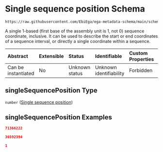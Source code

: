 # Single sequence position Schema

```txt
https://raw.githubusercontent.com/EbiEga/ega-metadata-schema/main/schemas/EGA.common-definitions.json#/definitions/singleSequencePosition
```

A single 1-based (first base of the assembly unit is 1, not 0) sequence coordinate, inclusive. It can be used to describe the start or end coordinates of a sequence interval, or directly a single coordinate within a sequence.

| Abstract            | Extensible | Status         | Identifiable            | Custom Properties | Additional Properties | Access Restrictions | Defined In                                                                                           |
| :------------------ | :--------- | :------------- | :---------------------- | :---------------- | :-------------------- | :------------------ | :--------------------------------------------------------------------------------------------------- |
| Can be instantiated | No         | Unknown status | Unknown identifiability | Forbidden         | Allowed               | none                | [EGA.common-definitions.json\*](../../../schemas/EGA.common-definitions.json "open original schema") |

## singleSequencePosition Type

`number` ([Single sequence position](ega-12-definitions-single-sequence-position.md))

## singleSequencePosition Examples

```json
71366222
```

```json
36592394
```

```json
1
```
